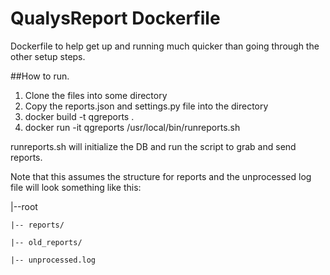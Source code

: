 # QualysReport Dockerfile
Dockerfile to help get up and running much quicker than going through the other setup steps.

##How to run.
1. Clone the files into some directory
2. Copy the reports.json and settings.py file into the directory
3. docker build -t qgreports .
4. docker run -it qgreports /usr/local/bin/runreports.sh 

runreports.sh will initialize the DB and run the script to grab and send reports.

Note that this assumes the structure for reports and the unprocessed log file will look something like this:

|--root
	
	|-- reports/
	
	|-- old_reports/

	|-- unprocessed.log
